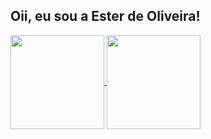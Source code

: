 ## Oii, eu sou a Ester de Oliveira!
 
<!--![esteroliveira04's Top Languages](https://github-readme-stats.vercel.app/api/top-langs/?username=esteroliveira04&theme=bear&show_icons=true&hide_border=true&layout=compact)-->

<a href="https://github.com/esteroliveira04/github-readme-stats">
  <img height=150 align="center" src="https://github-readme-stats.vercel.app/api?username=esteroliveira04&theme=dracula&rank_icon=github" />
</a>
<a href="https://github.com/esteroliveira04/convoychat">
  <img height=150 align="center" src="https://github-readme-stats.vercel.app/api/top-langs?username=esteroliveira04&layout=compact&langs_count=8&card_width=320&theme=dracula" />
</a>
